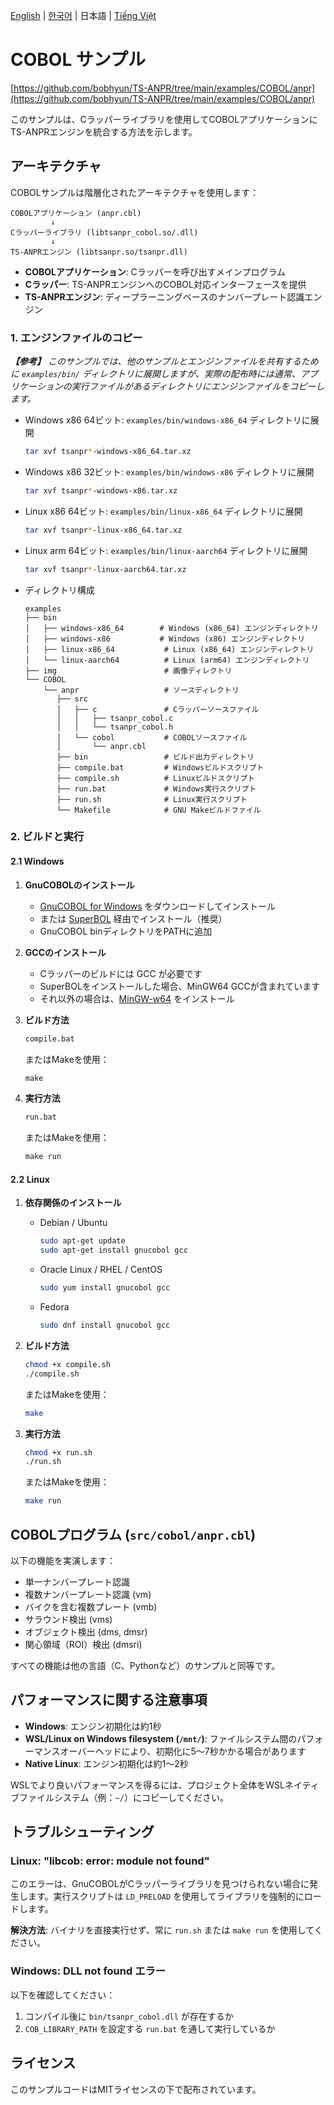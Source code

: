 [English](../../README.md) | [한국어](../ko-KR/README.md) | 日本語 | [Tiếng Việt](../vi-VN/README.md)

# COBOL サンプル

[https://github.com/bobhyun/TS-ANPR/tree/main/examples/COBOL/anpr](https://github.com/bobhyun/TS-ANPR/tree/main/examples/COBOL/anpr)

このサンプルは、Cラッパーライブラリを使用してCOBOLアプリケーションにTS-ANPRエンジンを統合する方法を示します。

## アーキテクチャ

COBOLサンプルは階層化されたアーキテクチャを使用します：

```
COBOLアプリケーション (anpr.cbl)
         ↓
Cラッパーライブラリ (libtsanpr_cobol.so/.dll)
         ↓
TS-ANPRエンジン (libtsanpr.so/tsanpr.dll)
```

- **COBOLアプリケーション**: Cラッパーを呼び出すメインプログラム
- **Cラッパー**: TS-ANPRエンジンへのCOBOL対応インターフェースを提供
- **TS-ANPRエンジン**: ディープラーニングベースのナンバープレート認識エンジン

### 1. エンジンファイルのコピー

_**【参考】** このサンプルでは、他のサンプルとエンジンファイルを共有するために `examples/bin/` ディレクトリに展開しますが、実際の配布時には通常、アプリケーションの実行ファイルがあるディレクトリにエンジンファイルをコピーします。_

- Windows x86 64ビット: `examples/bin/windows-x86_64` ディレクトリに展開
  ```sh
  tar xvf tsanpr*-windows-x86_64.tar.xz
  ```
- Windows x86 32ビット: `examples/bin/windows-x86` ディレクトリに展開
  ```sh
  tar xvf tsanpr*-windows-x86.tar.xz
  ```
- Linux x86 64ビット: `examples/bin/linux-x86_64` ディレクトリに展開
  ```sh
  tar xvf tsanpr*-linux-x86_64.tar.xz
  ```
- Linux arm 64ビット: `examples/bin/linux-aarch64` ディレクトリに展開
  ```sh
  tar xvf tsanpr*-linux-aarch64.tar.xz
  ```

- ディレクトリ構成
  ```
  examples
  ├── bin
  │   ├── windows-x86_64        # Windows (x86_64) エンジンディレクトリ
  │   ├── windows-x86           # Windows (x86) エンジンディレクトリ
  │   ├── linux-x86_64           # Linux (x86_64) エンジンディレクトリ
  │   └── linux-aarch64          # Linux (arm64) エンジンディレクトリ
  ├── img                        # 画像ディレクトリ
  └── COBOL
      └── anpr                   # ソースディレクトリ
         ├── src
         │   ├── c               # Cラッパーソースファイル
         │   │   ├── tsanpr_cobol.c
         │   │   └── tsanpr_cobol.h
         │   └── cobol           # COBOLソースファイル
         │       └── anpr.cbl
         ├── bin                 # ビルド出力ディレクトリ
         ├── compile.bat         # Windowsビルドスクリプト
         ├── compile.sh          # Linuxビルドスクリプト
         ├── run.bat             # Windows実行スクリプト
         ├── run.sh              # Linux実行スクリプト
         └── Makefile            # GNU Makeビルドファイル
  ```

### 2. ビルドと実行

#### 2.1 Windows

1. **GnuCOBOLのインストール**

   - [GnuCOBOL for Windows](https://sourceforge.net/projects/gnucobol/) をダウンロードしてインストール
   - または [SuperBOL](https://superbol.eu/developers/windows/) 経由でインストール（推奨）
   - GnuCOBOL binディレクトリをPATHに追加

2. **GCCのインストール**

   - Cラッパーのビルドには GCC が必要です
   - SuperBOLをインストールした場合、MinGW64 GCCが含まれています
   - それ以外の場合は、[MinGW-w64](https://www.mingw-w64.org/) をインストール

3. **ビルド方法**

   ```cmd
   compile.bat
   ```

   またはMakeを使用：

   ```cmd
   make
   ```

4. **実行方法**

   ```cmd
   run.bat
   ```

   またはMakeを使用：

   ```cmd
   make run
   ```

#### 2.2 Linux

1. **依存関係のインストール**

   - Debian / Ubuntu
     ```sh
     sudo apt-get update
     sudo apt-get install gnucobol gcc
     ```
   - Oracle Linux / RHEL / CentOS
     ```sh
     sudo yum install gnucobol gcc
     ```
   - Fedora
     ```sh
     sudo dnf install gnucobol gcc
     ```

2. **ビルド方法**

   ```sh
   chmod +x compile.sh
   ./compile.sh
   ```

   またはMakeを使用：

   ```sh
   make
   ```

3. **実行方法**

   ```sh
   chmod +x run.sh
   ./run.sh
   ```

   またはMakeを使用：

   ```sh
   make run
   ```

## COBOLプログラム (`src/cobol/anpr.cbl`)

以下の機能を実演します：
- 単一ナンバープレート認識
- 複数ナンバープレート認識 (vm)
- バイクを含む複数プレート (vmb)
- サラウンド検出 (vms)
- オブジェクト検出 (dms, dmsr)
- 関心領域（ROI）検出 (dmsri)

すべての機能は他の言語（C、Pythonなど）のサンプルと同等です。

## パフォーマンスに関する注意事項

- **Windows**: エンジン初期化は約1秒
- **WSL/Linux on Windows filesystem (`/mnt/`)**: ファイルシステム間のパフォーマンスオーバーヘッドにより、初期化に5～7秒かかる場合があります
- **Native Linux**: エンジン初期化は約1～2秒

WSLでより良いパフォーマンスを得るには、プロジェクト全体をWSLネイティブファイルシステム（例：`~/`）にコピーしてください。

## トラブルシューティング

### Linux: "libcob: error: module not found"

このエラーは、GnuCOBOLがCラッパーライブラリを見つけられない場合に発生します。実行スクリプトは `LD_PRELOAD` を使用してライブラリを強制的にロードします。

**解決方法**: バイナリを直接実行せず、常に `run.sh` または `make run` を使用してください。

### Windows: DLL not found エラー

以下を確認してください：
1. コンパイル後に `bin/tsanpr_cobol.dll` が存在するか
2. `COB_LIBRARY_PATH` を設定する `run.bat` を通して実行しているか

## ライセンス

このサンプルコードはMITライセンスの下で配布されています。